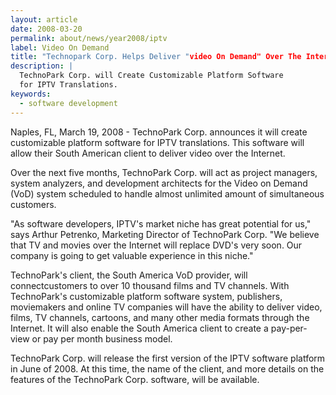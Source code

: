 ```yaml
---
layout: article
date: 2008-03-20
permalink: about/news/year2008/iptv
label: Video On Demand
title: "Technopark Corp. Helps Deliver "video On Demand" Over The Internet."
description: |
  TechnoPark Corp. will Create Customizable Platform Software
  for IPTV Translations.
keywords:
  - software development
---
```


Naples, FL, March 19, 2008 - TechnoPark Corp. announces it will create customizable platform 
software for IPTV translations. This software will allow their South American client to deliver 
video over the Internet.

Over the next five months, TechnoPark Corp. will act as project managers, system analyzers, and 
development architects for the Video on Demand (VoD) system scheduled to handle almost unlimited 
amount of simultaneous customers.

"As software developers, IPTV's market niche has great potential for us," says Arthur Petrenko, 
Marketing Director of TechnoPark Corp. "We believe that TV and movies over the Internet will replace 
DVD's very soon. Our company is going to get valuable experience in this niche."

TechnoPark's client, the South America VoD provider, will connectcustomers to over 10 thousand films 
and TV channels. With TechnoPark's customizable platform software system, publishers, moviemakers 
and online TV companies will have the ability to deliver video, films, TV channels, cartoons, and 
many other media formats through the Internet. It will also enable the South America client to 
create a pay-per-view or pay per month business model.

TechnoPark Corp. will release the first version of the IPTV software platform in June of 2008. At 
this time, the name of the client, and more details on the features of the TechnoPark Corp. 
software, will be available.
